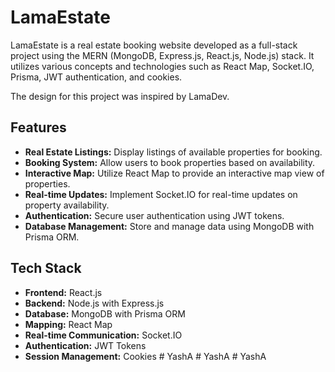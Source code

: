 # LamaEstate

LamaEstate is a real estate booking website developed as a full-stack project using the MERN (MongoDB, Express.js, React.js, Node.js) stack. It utilizes various concepts and technologies such as React Map, Socket.IO, Prisma, JWT authentication, and cookies.

The design for this project was inspired by LamaDev.

## Features

- **Real Estate Listings:** Display listings of available properties for booking.
- **Booking System:** Allow users to book properties based on availability.
- **Interactive Map:** Utilize React Map to provide an interactive map view of properties.
- **Real-time Updates:** Implement Socket.IO for real-time updates on property availability.
- **Authentication:** Secure user authentication using JWT tokens.
- **Database Management:** Store and manage data using MongoDB with Prisma ORM.

## Tech Stack

- **Frontend:** React.js
- **Backend:** Node.js with Express.js
- **Database:** MongoDB with Prisma ORM
- **Mapping:** React Map
- **Real-time Communication:** Socket.IO
- **Authentication:** JWT Tokens
- **Session Management:** Cookies
#   Y a s h A  
 #   Y a s h A  
 #   Y a s h A  
 